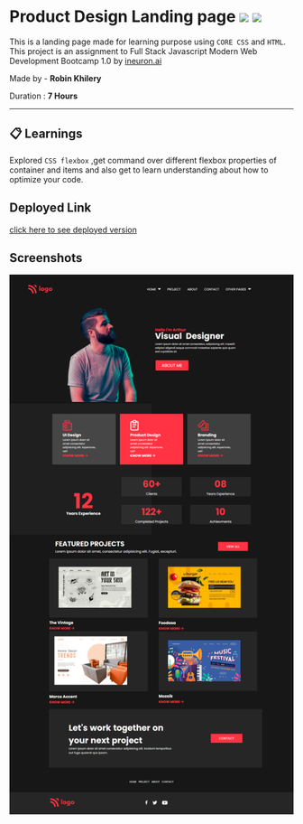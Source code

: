 # Product Design Landing page ![](https://img.shields.io/badge/-HTML-orange) ![](https://img.shields.io/badge/-CSS-yellowgreen)
  
 This is a landing page made for learning purpose using `CORE CSS` and `HTML`.  This project is an assignment to Full Stack Javascript Modern Web Development Bootcamp 1.0 by  [ineuron.ai](https://ineuron.ai/)  


Made by - **Robin Khilery**

Duration : **7 Hours**

***
 
## :clipboard: Learnings
Explored `CSS flexbox` ,get command over different flexbox properties  of container and items  and also get to  learn understanding about how to  optimize your code. 

## Deployed Link
 [click here to see deployed version]( https://product-design-landing-page-link.netlify.app/ "Click to Visit Link") 


## Screenshots
![](./assets//Screenshot.png)




 